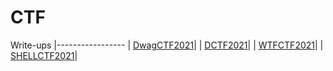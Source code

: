 # CTF
Write-ups
|----------------- 
| [DwagCTF2021](DwagCTF2021/)|
| [DCTF2021](DCTF2021)|
| [WTFCTF2021](WTFCTF)|
| [SHELLCTF2021](SHELLCTF2021)|
